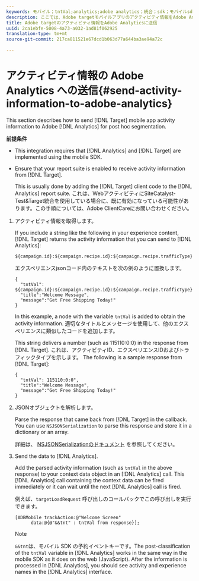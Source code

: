 ```yaml
---
keywords: モバイル；tntVal;analytics;adobe analytics；統合；sdk；モバイルsdk;
description: ここでは、Adobe targetモバイルアプリのアクティビティ情報をAdobe Analyticsに送信してAdobe Analyticsのポストアクティブセグメント化の方法について説明します。
title: Adobe targetのアクティビティ情報をAdobe Analyticsに送信
uuid: 2ca1ebfe-5008-4a73-a032-1ad81f062925
translation-type: tm+mt
source-git-commit: 217ca811521e67dcd1b063d77a644ba3ae94a72c

---
```



# アクティビティ情報の Adobe Analytics への送信{#send-activity-information-to-adobe-analytics}

This section describes how to send [!DNL Target] mobile app activity information to Adobe [!DNL Analytics] for post hoc segmentation.

**前提条件**

* This integration requires that [!DNL Analytics] and [!DNL Target] are implemented using the mobile SDK.
* Ensure that your report suite is enabled to receive activity information from [!DNL Target].

   This is usually done by adding the [!DNL Target] client code to the [!DNL Analytics] report suite. これは、WebアクティビティにSiteCatalyst- Test&amp;Target統合を使用している場合に、既に有効になっている可能性があります。この手順については、Adobe ClientCareにお問い合わせください。

1. アクティビティ情報を取得します。

   If you include a string like the following in your experience content, [!DNL Target] returns the activity information that you can send to [!DNL Analytics]:

   ```
   ${campaign.id}:${campaign.recipe.id}:${campaign.recipe.trafficType}
   ```

   エクスペリエンスjsonコード内のテキストを次の例のように置換します。

   ```
   { 
     "tntVal": ${campaign.id}:${campaign.recipe.id}:${campaign.recipe.trafficType}", 
     "title":"Welcome Message", 
     "message":"Get Free Shipping Today!" 
   }
   ```

   In this example, a node with the variable `tntVal` is added to obtain the activity information. 適切なタイトルとメッセージを使用して、他のエクスペリエンスに類似したコードを追加します。

   This string delivers a number (such as 115110:0:0) in the response from [!DNL Target]. これは、アクティビティID、エクスペリエンスIDおよびトラフィックタイプを示します。 The following is a sample response from [!DNL Target]:

   ```
   { 
     "tntVal": 115110:0:0", 
     "title":"Welcome Message", 
     "message":"Get Free Shipping Today!" 
   }
   ```

1. JSONオブジェクトを解析します。

   Parse the response that came back from [!DNL Target] in the callback. You can use `NSJSONSerialization` to parse this response and store it in a dictionary or an array.

   詳細は、 [NSJSONSerializationのドキュメント](https://developer.apple.com/library/ios/documentation/Foundation/Reference/NSJSONSerialization_Class/#//apple_ref/occ/clm/NSJSONSerialization/JSONObjectWithData:options:error) を参照してください。

1. Send the data to [!DNL Analytics].

   Add the parsed activity information (such as `tntVal` in the above response) to your context data object in an [!DNL Analytics] call. This [!DNL Analytics] call containing the context data can be fired immediately or it can wait until the next [!DNL Analytics] call is fired.

   例えば、`targetLoadRequest` 呼び出しのコールバックでこの呼び出しを実行できます。

   ```
   [ADBMobile trackAction:@"Welcome Screen"  
         data:@{@"&&tnt" : tntVal from response}];
   ```

   >[!NOTE]
   >
   >`&&tnt`は、モバイル SDK の予約イベントキーです。The post-classification of the `tntVal` variable in [!DNL Analytics] works in the same way in the mobile SDK as it does on the web (JavaScript). After the information is processed in [!DNL Analytics], you should see activity and experience names in the [!DNL Analytics] interface.

